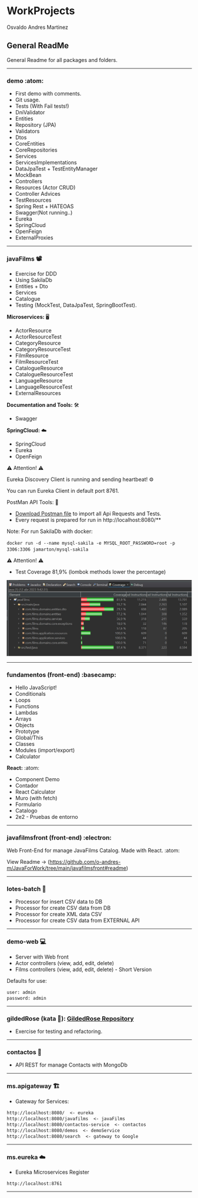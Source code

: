 # WorkProjects

Osvaldo Andres Martinez

## General ReadMe

General Readme for all packages and folders.

---


### demo :atom:

- First demo with comments.
- Git usage.
- Tests (With Fail tests!)
- DniValidator
- Entities
- Repository (JPA)
- Validators
- Dtos
- CoreEntities
- CoreRepositories
- Services
- ServicesImplementations
- DataJpaTest + TestEntityManager
- MockBean
- Controllers
- Resources (Actor CRUD)
- Controller Advices
- TestResources
- Spring Rest + HATEOAS
- Swagger(Not running..)
- Eureka
- SpringCloud
- OpenFeign
- ExternalProxies

---


### javaFilms :film_projector:

- Exercise for DDD
- Using SakilaDb
- Entities + Dto
- Services
- Catalogue
- Testing (MockTest, DataJpaTest, SpringBootTest).


 **Microservices:** :desktop_computer:
 
- ActorResource
- ActorResourceTest
- CategoryResource
- CategoryResourceTest
- FilmResource
- FilmResourceTest
- CatalogueResource
- CatalogueResourceTest
- LanguageResource
- LanguageResourceTest
- ExternalResources

 **Documentation and Tools:** :hammer_and_wrench:
 
- Swagger

 **SpringCloud:** :cloud:
 
- SpringCloud
- Eureka
- OpenFeign

:warning: Attention! :warning:

Eureka Discovery Client is running and sending heartbeat! :gear:

You can run Eureka Client in default port 8761.

 PostMan API Tools: :triangular_flag_on_post:

- [Download Postman file](/files/JavaFilms_V1.postman_collection) to import all Api Requests and Tests.
- Every request is prepared for run in http://localhost:8080/**


Note: For run SakilaDb with docker:

`docker run -d --name mysql-sakila -e MYSQL_ROOT_PASSWORD=root -p 3306:3306 jamarton/mysql-sakila`


:warning: Attention! :warning:

- Test Coverage 81,9% (lombok methods lower the percentage)



![Tests](/files/javaFilm_testsCoverage_v4.jpg)


---


### fundamentos (front-end) :basecamp:

- Hello JavaScript!
- Conditionals
- Loops
- Functions
- Lambdas
- Arrays
- Objects
- Prototype
- Global/This
- Classes
- Modules (import/export)
- Calculator


**React:** :atom:

- Component Demo
- Contador
- React Calculator
- Muro (with fetch)
- Formulario
- Catalogo
- 2e2 - Pruebas de entorno

---

### javafilmsfront (front-end) :electron:

Web Front-End for manage JavaFilms Catalog. Made with React. :atom:

View Readme -> (https://github.com/o-andres-m/JavaForWork/tree/main/javafilmsfront#readme)

---

### lotes-batch :robot:

- Processor for insert CSV data to DB
- Processor for create CSV data from DB
- Processor for create XML data CSV
- Processor for create CSV data from EXTERNAL API


---

### demo-web :computer:


- Server with Web front
- Actor controllers (view, add, edit, delete)
- Films controllers (view, add, edit, delete) - Short Version

Defaults for use:

```
user: admin
password: admin
```

---


### gildedRose (kata :martial_arts_uniform:): [GildedRose Repository](https://github.com/emilybache/GildedRose-Refactoring-Kata)

- Exercise for testing and refactoring.

---


### contactos :busts_in_silhouette:

- API REST for manage Contacts with MongoDb

---

### ms.apigateway :building_construction:

- Gateway for Services:

```
http://localhost:8080/  <- eureka
http://localhost:8080/javafilms  <- javaFilms
http://localhost:8080/contactos-service  <- contactos
http://localhost:8080/demos  <- demoService
http://localhost:8080/search  <- gateway to Google
```


---

### ms.eureka :cloud:

- Eureka Microservices Register

```
http://localhost:8761

```


---

